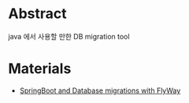 # Abstract

java 에서 사용할 만한 DB migration tool

# Materials

* [SpringBoot and Database migrations with FlyWay](https://www.youtube.com/watch?v=_7BuLOCRJc4)

